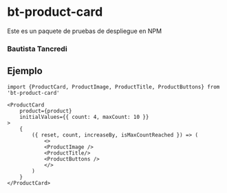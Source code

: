 # bt-product-card

Este es un paquete de pruebas de despliegue en NPM

### Bautista Tancredi

## Ejemplo

```
import {ProductCard, ProductImage, ProductTitle, ProductButtons} from 'bt-product-card'
```

```
<ProductCard
    product={product}
    initialValues={{ count: 4, maxCount: 10 }}
>
    {
        ({ reset, count, increaseBy, isMaxCountReached }) => (
            <>
            <ProductImage />
            <ProductTitle/>
            <ProductButtons />
            </>
        )
    }
</ProductCard>
```
